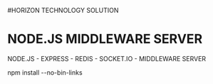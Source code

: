 #HORIZON TECHNOLOGY SOLUTION
# NODE.JS MIDDLEWARE SERVER

NODE.JS - EXPRESS - REDIS - SOCKET.IO - MIDDLEWARE SERVER


npm install --no-bin-links